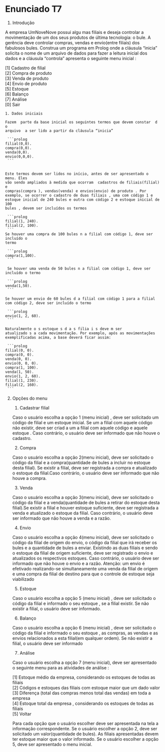 Enunciado T7
=================

1. Introdução

 A  empresa UmNoveNove  possui algu mas  filiais e deseja controlar a
 movimentação de um dos seus produtos de última tecnologia: o bule. A gerência
 deve controlar compras, vendas e envio(entre filiais) dos fabulosos bules.
 Construa um  programa em Prolog  onde a cláusula “inicia” solicita o nome de um
 arquivo de dados para fazer a leitura inicial dos dados e  a cláusula
 “controla” apresenta o seguinte menu  inicial :

 [1]  Cadastro de filial  
 [2]  Compra de produto  
 [3]  Venda de produto  
 [4]  Envio de produto  
 [5]  Estoque  
 [6]  Balanço  
 [7] Análise  
 [0] Sair
  
    1. Dados iniciais 

    Fazem  parte da base inicial os seguintes termos que devem constar  d o
	arquivo  a ser lido a partir da cláusula “inicia” 

	 ```prolog
	filial(0,0). 
	compra(0,0).
	venda(0,0).
	envio(0,0,0).
	 ```


	Este termos devem ser lidos no início, antes de ser apresentado o menu. Eles
	vão sendo ampliados à medida que ocorram  cadastros de filiais(filial) e
	compras(compra ), vendas(venda) e envios(envio) de produto . Por
	exemplo, se ocorrer o cadastro de duas filiais , uma com código 1 e
	estoque inicial de 240 bules e outra com código 2 e estoque inicial de 100
	bules , devem ser incluídos os termos 

	 ```prolog
	filial(1, 240).
	filial(2, 100).
	 ```
	Se houver uma compra de 100 bules n a filial com código 1, deve ser incluído o
	termo

	 ```prolog
	compra(1,100). 
	 ```

	 Se houver uma venda de 50 bules n a filial com código 1, deve ser incluído o termo

	 ```prolog
	venda(1,50).
	 ```

	Se houver um envio de 60 bules d a filial com código 1 para a filial com código 2, deve ser incluído o termo

	 ```prolog
	envio(1, 2, 60).
	 ```

	Naturalmente o s estoque s d a s filia i s deve m ser
	atualizado s a cada movimentação. Por exemplo, após as movimentações
	exemplificadas acima, a base deverá ficar assim:

	 ```prolog
	filial(0, 0).  
	compra(0, 0).
	venda(0, 0).
	envio(0, 0, 0).
	compra(1, 100).
	venda(1, 50).
	envio(1, 2, 60).
	filial(1, 230).
	filial(2, 160).
	 ```

2. Opções do menu 
    1. Cadastrar filial

	Caso o usuário escolha a opção 1 (menu	inicial) , deve ser solicitado um
	código de filial e um estoque inicial. Se um a filial com aquele código não
	existir, deve ser criad a um a filial com aquele código e aquele estoque .
	Caso contrário, o usuário deve ser informado que não houve o cadastro.

    2. Compra

	Caso o usuário escolha a opção 2(menu inicial), deve ser solicitado o código
	da filial e a compra(quantidade de bules a incluir no estoque desta filial).
	Se existir a filial, deve ser registrada a compra	e atualizado o estoque
	da filial.Caso contrário, o usuário deve ser informado que não houve a
	compra.

	3. Venda

	Caso o usuário escolha a opção 3(menu inicial), deve ser solicitado o código
	da filial e a venda(quantidade de bules a retirar do estoque desta
	filial).Se existir a filial e houver estoque suficiente, deve ser registrada
	a venda e atualizado o  estoque da filial. Caso contrário, o usuário deve
	ser informado que não houve a venda e a razão.

	4. Envio

	Caso o usuário escolha a opção 4(menu inicial), deve ser solicitado o código
	da filial de origem do envio, o código da filial que irá receber os bules e
	a quantidade de bules a enviar. Existindo as duas filiais e sendo o estoque
	da filial de origem suficiente, deve ser registrado o envio e atualizados os
	respectivos estoques. Caso contrário, o usuário deve ser informado que não
	houve o envio e a razão. Atenção: um envio é efetivado realizando-se
	simultaneamente uma venda da filial de origem e uma compra da filial de
	destino para que o controle de estoque seja viabilizado 

    5. Estoque

	Caso o usuário escolha a opção 5 (menu inicial) , deve ser solicitado o
	código da filial e informado o seu estoque , se a filial existir. Se não
	existir a filial, o usuário deve ser informado.

    6. Balanço

	Caso o usuário escolha a opção 6 (menu inicial) , deve ser solicitado o código
	da filial e informado o seu estoque , as compras, as vendas e as envios
	relacionados a esta filial(em qualquer ordem). Se não existir a filial, o
	usuário deve ser informado

    7. Análise

	Caso o usuário escolha a opção 7 (menu inicial), deve ser apresentado o seguinte menu para as atividades de análise : 
	
	[1] Estoque médio da empresa, considerando os estoques de todas as filiais  
	[2] Códigos e estoques das filiais com estoque maior que um dado valor  
	[3] Diferença (total das compras menos total das vendas) em toda a empresa  
	[4] Estoque total da empresa , considerando os estoques de todas as filiais  
	[5] Voltar

	Para cada opção que o usuário escolher deve ser apresentada na tela a
	informação correspondente. Se o usuário escolher a opção 2, deve ser
	solicitado um valor(quantidade de bules). As filiais apresentadas devem ter
	estoque maior que o valor informado. Se o usuário escolher a opção 5, deve
	ser apresentado o menu inicial.
